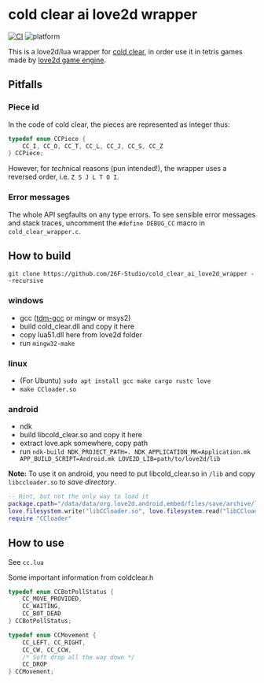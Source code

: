 # cold clear ai love2d wrapper
[![CI](https://github.com/26F-Studio/cold_clear_ai_love2d_wrapper/workflows/CI/badge.svg)](https://github.com/26F-Studio/cold_clear_ai_love2d_wrapper/actions)
![platform](https://img.shields.io/badge/platform-windows%20%7C%20linux%20%7C%20android%20%7C%20macos-brightgreen.svg)

This is a love2d/lua wrapper for [cold clear](https://github.com/MinusKelvin/cold-clear), in order use it in tetris games made by [love2d game engine](https://love2d.org/).

## Pitfalls

### Piece id

In the code of cold clear, the pieces are represented as integer thus:
```c
typedef enum CCPiece {
    CC_I, CC_O, CC_T, CC_L, CC_J, CC_S, CC_Z
} CCPiece;
```

However, for *tech*nical reasons (pun intended!), the wrapper uses a reversed order,
i.e. `Z S J L T O I`.

### Error messages

The whole API segfaults on any type errors. To see sensible error messages and stack traces, uncomment the `#define DEBUG_CC` macro in `cold_clear_wrapper.c`.

## How to build
`git clone https://github.com/26F-Studio/cold_clear_ai_love2d_wrapper --recursive`
### windows
* gcc ([tdm-gcc](https://jmeubank.github.io/tdm-gcc/) or mingw or msys2)
* build cold_clear.dll and copy it here
* copy lua51.dll here from love2d folder
* run `mingw32-make`

### linux
* (For Ubuntu) `sudo apt install gcc make cargo rustc love`
* `make CCloader.so`

### android
* ndk
* build libcold_clear.so and copy it here
* extract love.apk somewhere, copy path
* run `ndk-build NDK_PROJECT_PATH=. NDK_APPLICATION_MK=Application.mk APP_BUILD_SCRIPT=Android.mk LOVE2D_LIB=path/to/love2d/lib`

**Note:** To use it on android, you need to put libcold_clear.so in `/lib` and copy `libccloader.so` to *save directory*.
```lua
-- Hint, but not the only way to load it
package.cpath="/data/data/org.love2d.android.embed/files/save/archive/lib?.so;"..package.cpath
love.filesystem.write("libCCloader.so", love.filesystem.read("libCCloader.so"))
require "CCloader"
```

## How to use
See `cc.lua`

Some important information from coldclear.h

```c
typedef enum CCBotPollStatus {
    CC_MOVE_PROVIDED,
    CC_WAITING,
    CC_BOT_DEAD
} CCBotPollStatus;

typedef enum CCMovement {
    CC_LEFT, CC_RIGHT,
    CC_CW, CC_CCW,
    /* Soft drop all the way down */
    CC_DROP
} CCMovement;
```
